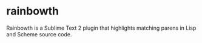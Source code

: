 rainbowth
=========

Rainbowth is a Sublime Text 2 plugin that highlights matching parens in Lisp and Scheme source code.